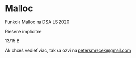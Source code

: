 # Malloc
Funkcia Malloc na DSA LS 2020

Riešené implicitne

13/15 B

Ak chceš vedieť viac, tak sa ozvi na petersmrecek@gmail.com
